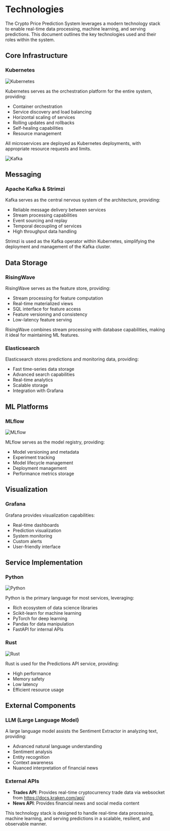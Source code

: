 # Technologies

The Crypto Price Prediction System leverages a modern technology stack to enable real-time data processing, machine learning, and serving predictions. This document outlines the key technologies used and their roles within the system.



## Core Infrastructure

### Kubernetes

![Kubernetes](images/17.png)

Kubernetes serves as the orchestration platform for the entire system, providing:
- Container orchestration
- Service discovery and load balancing
- Horizontal scaling of services
- Rolling updates and rollbacks
- Self-healing capabilities
- Resource management

All microservices are deployed as Kubernetes deployments, with appropriate resource requests and limits.

![Kafka](images/18.png)

## Messaging

### Apache Kafka & Strimzi



Kafka serves as the central nervous system of the architecture, providing:
- Reliable message delivery between services
- Stream processing capabilities
- Event sourcing and replay
- Temporal decoupling of services
- High throughput data handling

Strimzi is used as the Kafka operator within Kubernetes, simplifying the deployment and management of the Kafka cluster.

## Data Storage

### RisingWave

RisingWave serves as the feature store, providing:
- Stream processing for feature computation
- Real-time materialized views
- SQL interface for feature access
- Feature versioning and consistency
- Low-latency feature serving

RisingWave combines stream processing with database capabilities, making it ideal for maintaining ML features.

### Elasticsearch

Elasticsearch stores predictions and monitoring data, providing:
- Fast time-series data storage
- Advanced search capabilities
- Real-time analytics
- Scalable storage
- Integration with Grafana

## ML Platforms

### MLflow

![MLflow](images/16.png)

MLflow serves as the model registry, providing:
- Model versioning and metadata
- Experiment tracking
- Model lifecycle management
- Deployment management
- Performance metrics storage

## Visualization

### Grafana

Grafana provides visualization capabilities:
- Real-time dashboards
- Prediction visualization
- System monitoring
- Custom alerts
- User-friendly interface

## Service Implementation

### Python

![Python](images/14.png)

Python is the primary language for most services, leveraging:
- Rich ecosystem of data science libraries
- Scikit-learn for machine learning
- PyTorch for deep learning
- Pandas for data manipulation
- FastAPI for internal APIs

### Rust

![Rust](images/15.png)

Rust is used for the Predictions API service, providing:
- High performance
- Memory safety
- Low latency
- Efficient resource usage



## External Components

### LLM (Large Language Model)

A large language model assists the Sentiment Extractor in analyzing text, providing:
- Advanced natural language understanding
- Sentiment analysis
- Entity recognition
- Context awareness
- Nuanced interpretation of financial news

### External APIs

- **Trades API**: Provides real-time cryptocurrency trade data via websocket from https://docs.kraken.com/api/
- **News API**: Provides financial news and social media content 

This technology stack is designed to handle real-time data processing, machine learning, and serving predictions in a scalable, resilient, and observable manner. 